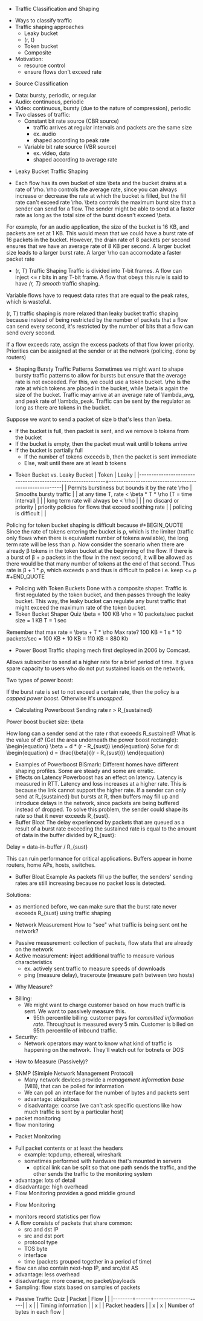 * Traffic Classification and Shaping
- Ways to classify traffic
- Traffic shaping approaches
  - Leaky bucket
  - (r, t)
  - Token bucket
  - Composite
- Motivation:
  - resource control
  - ensure flows don't exceed rate
* Source Classification
- Data: bursty, periodic, or regular
- Audio: continuous, periodic
- Video: continuous, bursty (due to the nature of compression), periodic
- Two classes of traffic:
  - Constant bit rate source (CBR source)
    - traffic arrives at regular intervals and packets are the same size
    - ex. audio
    - shaped according to peak rate
  - Variable bit rate source (VBR source)
    - ex. video, data
    - shaped according to average rate
* Leaky Bucket Traffic Shaping
- Each flow has its own bucket of size \beta and the bucket drains at a rate of \rho. \rho controls the average rate, since you can always increase or decrease the rate at which the bucket is filled, but the fill rate can't exceed rate \rho. \beta controls the maximum burst size that a sender can send for a flow. The sender might be able to send at a faster rate as long as the total size of the burst doesn't exceed \beta. 

For example, for an audio application, the size of the bucket is 16 KB, and packets are set at 1 KB. This would mean that we could have a burst rate of 16 packets in the bucket. However, the drain rate of 8 packets per second ensures that we have an average rate of 8 KB per second. A larger bucket size leads to a larger burst rate. A larger \rho can accomodate a faster packet rate
* (r, T) Traffic Shaping
Traffic is divided into T-bit frames. A flow can inject <= r bits in any T-bit frame. A flow that obeys this rule is said to have *(r, T) smooth* traffic shaping. 

Variable flows have to request data rates that are equal to the peak rates, which is wasteful. 

(r, T) traffic shaping is more relaxed than leaky bucket traffic shaping because instead of being restricted by the number of packets that a flow can send every second, it's restricted by the number of bits that a flow can send every second. 

If a flow exceeds rate, assign the excess packets of that flow lower priority. Priorities can be assigned at the sender or at the network (policing, done by routers)
* Shaping Bursty Traffic Patterns
Sometimes we might want to shape bursty traffic patterns to allow for bursts but ensure that the average rate is not exceeded. For this, we could use a token bucket. \rho is the rate at which tokens are placed in the bucket, while \beta is again the size of the bucket. Traffic may arrive at an average rate of \lambda_avg, and peak rate of \lambda_peak. Traffic can be sent by the regulator as long as there are tokens in the bucket. 

Suppose we want to send a packet of size b that's less than \beta.
- If the bucket is full, then packet is sent, and we remove b tokens from the bucket
- If the bucket is empty, then the packet must wait until b tokens arrive
- If the bucket is partially full
  - If the number of tokens exceeds b, then the packet is sent immediate
  - Else, wait until there are at least b tokens
* Token Bucket vs. Leaky Bucket
| Token                                                      | Leaky                                                 |
|------------------------------------------------------------+-------------------------------------------------------|
| Permits burstiness but bounds it by the rate \rho          | Smooths bursty traffic                                |
| at any time T, rate < \beta * T * \rho (T = time interval) |                                                       |
| long term rate will always be < \rho                       |                                                       |
| no discard or priority                                     | priority policies for flows that exceed soothing rate |
| policing is difficult                                      |                                                       |

Policing for token bucket shaping is difficult because 
#+BEGIN_QUOTE  
Since the rate of tokens entering the bucket is ρ, which is the limiter (traffic only flows when there is equivalent number of tokens available), the long term rate will be less than ρ.
Now consider the scenario when there are already β tokens in the token bucket at the beginning of the flow.
If there is a burst of β + ρ packets in the flow in the next second, it will be allowed as there would be that many number of tokens at the end of that second. Thus rate is β + 1 * ρ, which exceeds ρ and thus is difficult to police i.e. keep <= ρ
#+END_QUOTE
* Policing with Token Buckets
Done with a composite shaper. Traffic is first regulated by the token bucket, and then passes through the leaky bucket. This way, the leaky bucket can regulate any burst traffic that might exceed the maximum rate of the token bucket. 
* Token Bucket Shaper Quiz
\beta = 100 KB
\rho = 10 packets/sec
packet size = 1 KB
T = 1 sec 

Remember that max rate = \beta + T * \rho
Max rate? 
100 KB + 1 s * 10 packets/sec = 100 KB + 10 KB = 110 KB = 880 Kb
* Power Boost
Traffic shaping mech first deployed in 2006 by Comcast. 

Allows subscriber to send at a higher rate for a brief period of time. It gives spare capacity to users who do not put sustained loads on the network. 

Two types of power boost:

If the burst rate is set to not exceed a certain rate, then the policy is a *capped power boost*. Otherwise it's *uncapped*. 
* Calculating Powerboost
Sending rate r > R_{sustained}

Power boost bucket size: \beta

How long can a sender send at the rate r that exceeds R_sustained? What is the value of d?
(Get the area underneath the power boost rectangle):
\begin{equation}
\beta = d * (r - R_{sust})
\end{equation}
Solve for d:
\begin{equation}
d = \frac{\beta}{(r - R_{sust})}
\end{equation}
* Examples of Powerboost
BISmark: Different homes have different shaping profiles. Some are steady and some are erratic. 
* Effects on Latency
Powerboost has an effect on latency. Latency is measured in RTT. Latency and loss increases at a higher rate. This is because the link cannot support the higher rate. If a sender can only send at R_{sustained} but bursts at R, then buffers may fill up and introduce delays in the network, since packets are being buffered instead of dropped. To solve this problem, the sender could shape its rate so that it never exceeds R_{sust}. 
* Buffer Bloat
The delay experienced by packets that are queued as a result of a burst rate exceeding the sustained rate is equal to the amount of data in the buffer divided by R_{sust}:

Delay = data-in-buffer / R_{sust}

This can ruin performance for critical applications. Buffers appear in home routers, home APs, hosts, switches. 
* Buffer Bloat Example
As packets fill up the buffer, the senders' sending rates are still increasing because no packet loss is detected. 

Solutions:
- as mentioned before, we can make sure that the burst rate never exceeds R_{sust} using traffic shaping
* Network Measurement
How to "see" what traffic is being sent ont he network?

- Passive measurement: collection of packets, flow stats that are already on the network
- Active measurement: inject additional traffic to measure various characteristics
  - ex. actively sent traffic to measure speeds of downloads
  - ping (measure delay), traceroute (measure path between two hosts)
* Why Measure?
- Billing:
  - We might want to charge customer based on how much traffic is sent. We want to passively measure this.
    - 95th percentile billing: customer pays for *committed information rate*. Throughput is measured every 5 min. Customer is billed on 95th percentile of inbound traffic.
- Security:
  - Network operators may want to know what kind of traffic is happening on the network. They'll watch out for botnets or DOS
* How to Measure (Passively)?
- SNMP (Simiple Network Management Protocol)
  - Many network devices provide a *management information base* (MIB), that can be polled for information
  - We can poll an interface for the number of bytes and packets sent
  - advantage: ubiquitous
  - disadvantage: coarse (we can't ask specific questions like how much traffic is sent by a particular host)
- packet monitoring
- flow monitoring
* Packet Monitoring
- Full packet contents or at least the headers
  - example: tcpdump, ethereal, wireshark
  - sometimes performed with hardware that's mounted in servers
    - optical link can be split so that one path sends the traffic, and the other sends the traffic to the monitoring system
- advantage: lots of detail
- disadvantage: high overhead
- Flow Monitoring provides a good middle ground
* Flow Monitoring
- monitors record statistics per flow
- A flow consists of packets that share common:
  - src and dst IP
  - src and dst port
  - protocol type
  - TOS byte
  - interface
  - time (packets grouped together in a period of time)
- flow can also contain next-hop IP, and src/dst AS
- advantage: less overhead
- disadvantage: more coarse, no packet/payloads
- Sampling: flow stats based on samples of packets
* Passive Traffic Quiz
| Packet | Flow |                    |
|--------+------+--------------------|
| x      |      | Timing information |
| x      |      | Packet headers     |
| x      | x    | Number of bytes in each flow |
